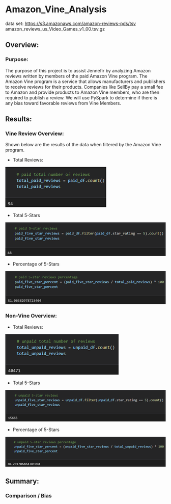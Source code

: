 # Amazon_Vine_Analysis
data set: https://s3.amazonaws.com/amazon-reviews-pds/tsv amazon_reviews_us_Video_Games_v1_00.tsv.gz

## Overview:

### Purpose:
The purpose of this project is to assist Jennefir by analyzing Amazon reviews written by members of the paid Amazon Vine program. The Amazon Vine program is a service that allows manufacturers and publishers to receive reviews for their products. Companies like SellBy pay a small fee to Amazon and provide products to Amazon Vine members, who are then required to publish a review. We will use PySpark to determine if there is any bias toward favorable reviews from Vine Members.

## Results:

### Vine Review Overview:
Shown below are the results of the data when filtered by the Amazon Vine program.

- Total Reviews:

![This is an image](https://github.com/nbhatia1014/Amazon_Vine_Analysis/blob/main/Images/Total_Paid_Reviews.PNG)

- Total 5-Stars

![This is an image](https://github.com/nbhatia1014/Amazon_Vine_Analysis/blob/main/Images/Total_Paid_5Star_Reviews.PNG)

- Percentage of 5-Stars

![This is an image](https://github.com/nbhatia1014/Amazon_Vine_Analysis/blob/main/Images/Paid_Percentage.PNG)

### Non-Vine Overview:

- Total Reviews:

![This is an image](https://github.com/nbhatia1014/Amazon_Vine_Analysis/blob/main/Images/Total_Unpaid_Reviews.PNG)

- Total 5-Stars

![This is an image](https://github.com/nbhatia1014/Amazon_Vine_Analysis/blob/main/Images/Total_Unpaid_5Star_Reviews.PNG)

- Percentage of 5-Stars

![This is an image](https://github.com/nbhatia1014/Amazon_Vine_Analysis/blob/main/Images/Unpaid_Percentage.PNG)

## Summary:

### Comparison / Bias













